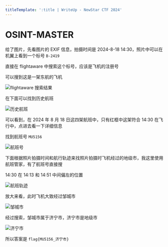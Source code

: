 ```yaml
---
titleTemplate: ':title | WriteUp - NewStar CTF 2024'
---
```


# OSINT-MASTER

给了图片，先看图片的 EXIF 信息，拍摄时间是 2024-8-18 14:30，照片中可以在机翼上看到一个标号 `B-2419`

直接在 flightaware 中搜索这个标号，应该是飞机的注册号

可以搜到这是一架东航的飞机

![flightaware 搜索结果](/assets/images/wp/2024/week3/osint-master_1.png)

在下面可以找到历史航班

![历史航班](/assets/images/wp/2024/week3/osint-master_2.png)

可以看到，在 2024 年 8 月 18 日这四架航班中，只有红框中这架符合 14:30 在飞行中，点进去看一下详细信息

找到航班号 `MU5156`

![航班号](/assets/images/wp/2024/week3/osint-master_3.png)

下面根据照片拍摄时间和航行轨迹来找照片拍摄时飞机经过的地级市，我这里使用航班管家，有了航班号直接搜

14:30 在 14:13 和 14:51 中间偏左的位置

![航班轨迹](/assets/images/wp/2024/week3/osint-master_4.png)

放大来看，此时飞机大致经过邹城市

![邹城市](/assets/images/wp/2024/week3/osint-master_5.png)

经过搜索，邹城市属于济宁市，济宁市是地级市

![济宁市](/assets/images/wp/2024/week3/osint-master_6.png)

所以答案是 `flag{MU5156_济宁市}`
